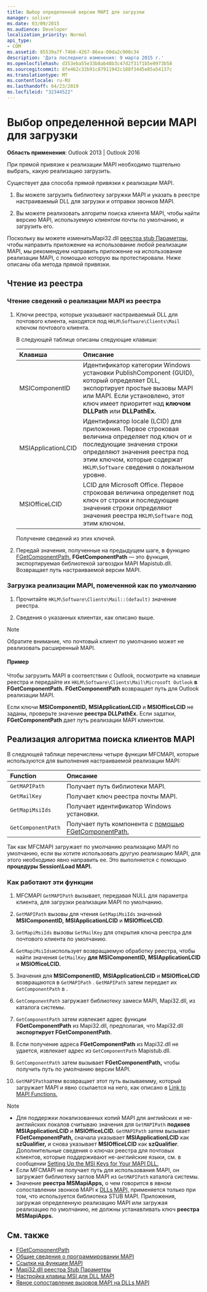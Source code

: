 ```yaml
---
title: Выбор определенной версии MAPI для загрузки
manager: soliver
ms.date: 03/09/2015
ms.audience: Developer
localization_priority: Normal
api_type:
- COM
ms.assetid: 85539a7f-74b6-4267-86ea-00da2c900c34
description: 'Дата последнего изменения: 9 марта 2015 г.'
ms.openlocfilehash: d353eba55e33b8ab48b3c47d2f31f1b5e0973b58
ms.sourcegitcommit: 8fe462c32b91c87911942c188f3445e85a54137c
ms.translationtype: MT
ms.contentlocale: ru-RU
ms.lasthandoff: 04/23/2019
ms.locfileid: "32344522"
---
```

# <a name="choose-a-specific-version-of-mapi-to-load"></a>Выбор определенной версии MAPI для загрузки

**Область применения**: Outlook 2013 | Outlook 2016 
  
При прямой привязке к реализации MAPI необходимо тщательно выбрать, какую реализацию загрузить. 
  
Существует два способа прямой привязки к реализации MAPI. 
  
1. Вы можете загрузить библиотеку загружки MAPI и указать в реестре настраиваемый DLL для загрузки и отправки звонков MAPI.
    
2. Вы можете реализовать алгоритм поиска клиента MAPI, чтобы найти версию MAPI, используемую клиентом почты по умолчанию, и загрузить его.
    
Поскольку вы можете изменитьMapi32.dll [реестра stub Параметры,](https://msdn.microsoft.com/library/ms531218%28EXCHG.10%29.aspx) чтобы направить приложение на использование любой реализации MAPI, мы рекомендуем направить приложение на использование реализации MAPI, с помощью которую вы протестировали. Ниже описаны оба метода прямой привязки. 
  
## <a name="reading-from-the-registry"></a>Чтение из реестра

### <a name="to-read-mapi-implementation-information-from-the-registry"></a>Чтение сведений о реализации MAPI из реестра

1. Ключи реестра, которые указывают настраиваемый DLL для почтового клиента, находятся под  `HKLM\Software\Clients\Mail` ключом почтового клиента. 
    
   В следующей таблице описаны следующие клавиши:
    
   |**Клавиша**|**Описание**|
   |:-----|:-----|
   |MSIComponentID  <br/> |Идентификатор категории Windows установки PublishComponent (GUID), который определяет DLL, экспортирует простые вызовы MAPI или MAPI. Если установлено, этот ключ имеет приоритет над **ключом DLLPath** или **DLLPathEx.**  <br/> |
   |MSIApplicationLCID  <br/> |Идентификатор locale (LCID) для приложения. Первое строковая величина определяет под ключ от и последующие значения строки определяют значения реестра под этим ключом, которые содержат  `HKLM\Software` сведения о локальном уровне.  <br/> |
   |MSIOfficeLCID  <br/> |LCID для Microsoft Office. Первое строковая величина определяет под ключ от строки и последующие значения строки определяют значения реестра  `HKLM\Software` под этим ключом.  <br/> |
   
   Получение сведений из этих ключей.
    
2. Передай значения, полученные на предыдущем шаге, в функцию [FGetComponentPath.](fgetcomponentpath.md) **FGetComponentPath** — это функция, экспортируемая библиотекой загвоздки MAPI Mapistub.dll. Возвращает путь настраиваемой версии MAPI. 


### <a name="to-load-the-implementation-of-mapi-marked-as-default"></a>Загрузка реализации MAPI, помеченной как по умолчанию

1. Прочитайте  `HKLM\Software\Clients\Mail::(default)` значение реестра. 
    
2. Сведения о указанных клиентах, как описано выше.
    
> [!NOTE]
> Обратите внимание, что почтовый клиент по умолчанию может не реализовать расширенный MAPI. 
  
#### <a name="example"></a>Пример

Чтобы загрузить MAPI в соответствии с Outlook, посмотрите на клавиши реестра и передайте их `HKLM\Software\Clients\Mail\Microsoft Outlook` **в FGetComponentPath.** **FGetComponentPath** возвращает путь для Outlook реализации MAPI. 
  
Если ключи **MSIComponentID,** **MSIApplicationLCID** и **MSIOfficeLCID** не заданы, проверьте значение **реестра DLLPathEx.** Если задатки, **FGetComponentPath** дает путь реализации MAPI клиентом. 
  
## <a name="implementing-the-mapi-client-lookup-algorithm"></a>Реализация алгоритма поиска клиентов MAPI

В следующей таблице перечислены четыре функции MFCMAPI, которые используются для выполнения настраиваемой реализации MAPI:
  
|**Function**|**Описание**|
|:-----|:-----|
| `GetMAPIPath` <br/> |Получает путь библиотеки MAPI.  <br/> |
| `GetMailKey` <br/> |Получает ключ реестра почты MAPI.  <br/> |
| `GetMapiMsiIds` <br/> |Получает идентификатор Windows установки.  <br/> |
| `GetComponentPath` <br/> |Получает путь компонента с [помощью FGetComponentPath.](fgetcomponentpath.md)  <br/> |
   
Так как MFCMAPI загружает по умолчанию реализацию MAPI по умолчанию, если вы хотите использовать другую реализацию MAPI, для этого необходимо явно направить ее. Это выполняется с помощью **процедуры Session\Load MAPI.** 
  
### <a name="how-these-functions-work"></a>Как работают эти функции

1. MFCMAPI  `GetMAPIPath` вызывает, передавая NULL для параметра клиента, для загрузки реализации MAPI по умолчанию.
    
2.  `GetMAPIPath` вызовы для чтения  `GetMapiMsiIds` значений **MSIComponentID,** **MSIApplicationLCID** и **MSIOfficeLCID**.
    
3.  `GetMapiMsiIds` вызовы  `GetMailKey` для открытия ключа реестра для почтового клиента по умолчанию. 
    
4.  `GetMapiMsiIds`использует возвращаемую обработку реестра, чтобы найти значения `GetMailKey` **для MSIComponentID,** **MSIApplicationLCID** и **MSIOfficeLCID.**
    
5. Значения для **MSIComponentID,** **MSIApplicationLCID** и **MSIOfficeLCID** возвращаются в  `GetMAPIPath` .  `GetMAPIPath` затем передает их  `GetComponentPath` в .
    
6.  `GetComponentPath` загружает библиотеку замеси MAPI, Mapi32.dll, из каталога системы. 
    
7.  `GetComponentPath` затем извлекает адрес функции **FGetComponentPath** из Mapi32.dll, предполагая, что Mapi32.dll **экспортирует FGetComponentPath**.
    
8. Если получение адреса **FGetComponentPath** из Mapi32.dll не удается, извлекает адрес из  `GetComponentPath` Mapistub.dll. 
    
9.  `GetComponentPath` затем вызывает **FGetComponentPath,** чтобы получить путь по умолчанию версии MAPI.
    
10.  `GetMAPIPath`затем возвращает этот путь вызываемму, который загружает MAPI и явно ссылается на него, как описано в [Link to MAPI Functions.](how-to-link-to-mapi-functions.md)
    
> [!NOTE] 
> - Для поддержки локализованных копий MAPI для английских и не-английских локалов считываю значения для `GetMAPIPath` **подкоев MSIApplicationLCID** и **MSIOfficeLCID.**  `GetMAPIPath` затем вызывает **FGetComponentPath,** сначала указывает **MSIApplicationLCID** как **szQualifier,** и снова указывает **MSIOfficeLCID** как **szQualifier**. Дополнительные сведения о ключах реестра для почтовых клиентов, которые поддерживают не-английские языки, см. в сообщении [Setting Up the MSI Keys for Your MAPI DLL.](https://msdn.microsoft.com/library/ee909494%28VS.85%29.aspx)   
> - Если MFCMAPI не получает путь для использования MAPI, он загружает библиотеку заглов MAPI из  `GetMAPIPath` каталога системы.
> - Значение **реестра MSMapiApps,** о чем говорится в явном сопоставлении звонков MAPI к [DLLs MAPI,](https://msdn.microsoft.com/library/ee909490%28VS.85%29.aspx) применяется только при том, что используется библиотека STUB MAPI. Приложения, загружая определенную реализацию MAPI или загружая реализацию по умолчанию, не должны устанавливать ключ **реестра MSMapiApps.** 
    
## <a name="see-also"></a>См. также

- [FGetComponentPath](fgetcomponentpath.md)
- [Общие сведения о программировании MAPI](mapi-programming-overview.md)
- [Ссылки на функции MAPI](how-to-link-to-mapi-functions.md)
- [Mapi32.dll реестра Stub Параметры](https://msdn.microsoft.com/library/ms531218%28EXCHG.10%29.aspx)
- [Настройка клавиш MSI для DLL MAPI](https://msdn.microsoft.com/library/ee909494%28VS.85%29.aspx)
- [Явное сопоставление вызовов MAPI на DLLs MAPI](https://msdn.microsoft.com/library/ee909490%28VS.85%29.aspx)

